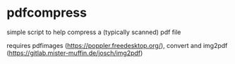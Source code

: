 # pdfcompress

simple script to help compress a (typically scanned) pdf file

requires pdfimages (https://poppler.freedesktop.org/), convert and img2pdf (https://gitlab.mister-muffin.de/josch/img2pdf)
